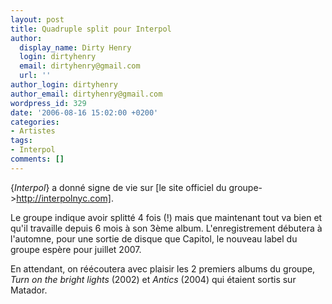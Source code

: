 ```yaml
---
layout: post
title: Quadruple split pour Interpol
author:
  display_name: Dirty Henry
  login: dirtyhenry
  email: dirtyhenry@gmail.com
  url: ''
author_login: dirtyhenry
author_email: dirtyhenry@gmail.com
wordpress_id: 329
date: '2006-08-16 15:02:00 +0200'
categories:
- Artistes
tags:
- Interpol
comments: []
---
```

{*Interpol*} a donné signe de vie sur [le site officiel du groupe->http://interpolnyc.com].

Le groupe indique avoir splitté 4 fois (!) mais que maintenant tout va bien et qu'il travaille depuis 6 mois à son 3ème album. L'enregistrement débutera à l'automne, pour une sortie de disque que Capitol, le nouveau label du groupe espère pour juillet 2007.

En attendant, on réécoutera avec plaisir les 2 premiers albums du groupe, *Turn on the bright lights* (2002) et *Antics* (2004) qui étaient sortis sur Matador.
